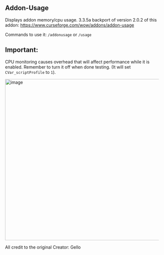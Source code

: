 ## Addon-Usage

Displays addon memory/cpu usage. 3.3.5a backport of version 2.0.2 of this addon: https://www.curseforge.com/wow/addons/addon-usage

 Commands to use it: ```/addonusage``` or ```/usage```


## Important: 
CPU monitoring causes overhead that will affect performance while it is enabled. Remember to turn it off when done testing. (It will set ```CVar_scriptProfile``` to ```1```).


<img width="604" height="527" alt="image" src="https://github.com/user-attachments/assets/64039065-1866-46e0-85ff-77e09352e838" />




All credit to the original Creator: Gello
